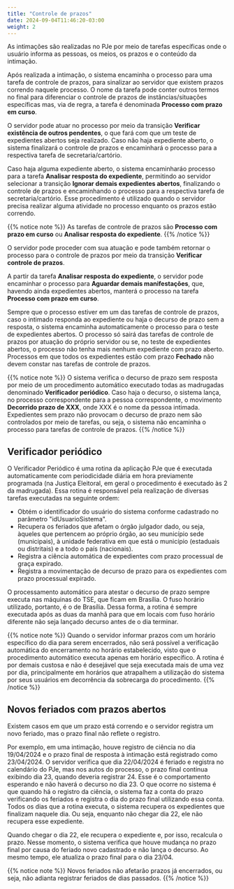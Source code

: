 ```yaml
---
title: "Controle de prazos"
date: 2024-09-04T11:46:20-03:00
weight: 2
---
```


As intimações são realizadas no PJe por meio de tarefas específicas onde o usuário informa as pessoas, os meios, os prazos e o conteúdo da intimação. 

Após realizada a intimação, o sistema encaminha o processo para uma tarefa de controle de prazos, para sinalizar ao servidor que existem prazos correndo naquele processo. O nome da tarefa pode conter outros termos no final para diferenciar o controle de prazos de instâncias/situações específicas mas, via de regra, a tarefa é denominada **Processo com prazo em curso**.

O servidor pode atuar no processo por meio da transição **Verificar existência de outros pendentes**, o que fará com que um teste de expedientes abertos seja realizado. Caso não haja expediente aberto, o sistema finalizará o controle de prazos e encaminhará o processo para a respectiva tarefa de secretaria/cartório.

Caso haja alguma expediente aberto, o sistema encaminharáo processo para a tarefa **Analisar resposta do expediente**, permitindo ao servidor selecionar a transição **Ignorar demais expedientes abertos**, finalizando o controle de prazos e encaminhando o processo para a respectiva tarefa de secretaria/cartório. Esse procedimento é utilizado quando o servidor precisa realizar alguma atividade no processo enquanto os prazos estão correndo.

{{% notice note %}}
As tarefas de controle de prazos são **Processo com prazo em curso** ou **Analisar resposta do expediente**. 
{{% /notice %}}

O servidor pode proceder com sua atuação e pode também retornar o processo para o controle de prazos por meio da transição **Verificar controle de prazos**.

A partir da tarefa **Analisar resposta do expediente**, o servidor pode encaminhar o processo para **Aguardar demais manifestações**, que, havendo ainda expedientes abertos, manterá o processo na tarefa **Processo com prazo em curso**. 

Sempre que o processo estiver em um das tarefas de controle de prazos, caso o intimado responda ao expediente ou haja o decurso de prazo sem a resposta, o sistema encaminha automaticamente o processo para o teste de expedientes abertos. O processo só sairá das tarefas de controle de prazos por atuação do próprio servidor ou se, no teste de expedientes abertos, o processo não tenha mais nenhum expediente com prazo aberto. Processos em que todos os expedientes estão com prazo **Fechado** não devem constar nas tarefas de controle de prazos.

{{% notice note %}}
O sistema verifica o decurso de prazo sem resposta por meio de um procedimento automático executado todas as madrugadas denominado **Verificador periódico**. Caso haja o decurso, o sistema lança, no processo correspondente para a pessoa correspondente, o movimento **Decorrido prazo de XXX**, onde XXX é o nome da pessoa intimada. Expedientes sem prazo não provocam o decurso de prazo nem são controlados por meio de tarefas, ou seja, o sistema não encaminha o processo para tarefas de controle de prazos. 
{{% /notice %}}

## Verificador periódico

O Verificador Periódico é uma rotina da aplicação PJe que é executada automaticamente com periodicidade diária em hora previamente programada (na Justiça Eleitoral, em geral o procedimento é executado às 2 da madrugada). Essa rotina é responsável pela realização de diversas tarefas executadas na seguinte ordem:

+ Obtém o identificador do usuário do sistema conforme cadastrado no parâmetro "idUsuarioSistema".
+ Recupera os feriados que afetam o órgão julgador dado, ou seja, àqueles que pertencem ao próprio órgão, ao seu município sede (municipais), à unidade federativa em que está o município (estaduais ou distritais) e a todo o país (nacionais).
+ Registra a ciência automática de expedientes com prazo processual de graça expirado.
+ Registra a movimentação de decurso de prazo para os expedientes com prazo processual expirado.

O processamento automático para atestar o decurso de prazo sempre executa nas máquinas do TSE, que ficam em Brasília. O fuso horário utilizado, portanto, é o de Brasília. Dessa forma, a rotina é sempre executada após as duas da manhã para que em locais com fuso horário diferente não seja lançado decurso antes de o dia terminar. 

{{% notice note %}}
Quando o servidor informar prazos com um horário específico do dia para serem encerrados, não será possível a verificação automática do encerramento no horário estabelecido, visto que o procedimento automático executa apenas em horário específico. A rotina é por demais custosa e não é desejável que seja executada mais de uma vez por dia, principalmente em horários que atrapalhem a utilização do sistema por seus usuários em decorrência da sobrecarga do procedimento. 
{{% /notice %}}
  
## Novos feriados com prazos abertos

Existem casos em que um prazo está correndo e o servidor registra um novo feriado, mas o prazo final não reflete o registro.

Por exemplo, em uma intimação, houve registro de ciência no dia 19/04/2024 e o prazo final de resposta à intimação está registrado como 23/04/2024. O servidor verifica que dia 22/04/2024 é feriado e registra no calendário do PJe, mas nos autos do processo, o prazo final continua exibindo dia 23, quando deveria registrar 24. Esse é o comportamento esperando e não haverá o decurso no dia 23. O que ocorre no sistema é que quando há o registro da ciência, o sistema faz a conta do prazo verificando os feriados e registra o dia do prazo final utilizando essa conta. Todos os dias que a rotina executa, o sistema recupera os expedientes que finalizam naquele dia. Ou seja, enquanto não chegar dia 22, ele não recupera esse expediente.

Quando chegar o dia 22, ele recupera o expediente e, por isso, recalcula o prazo. Nesse momento, o sistema verifica que houve mudança no prazo final por causa do feriado novo cadastrado e não lança o decurso. Ao mesmo tempo, ele atualiza o prazo final para o dia 23/04. 

{{% notice note %}}
Novos feriados não afetarão prazos já encerrados, ou seja, não adianta registrar feriados de dias passados. 
{{% /notice %}}





